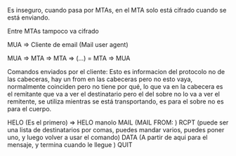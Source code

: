Es inseguro, cuando pasa por MTAs, en el MTA solo está cifrado cuando se está enviando.

Entre MTAs tampoco va cifrado

MUA => Cliente de email (Mail user agent)

MUA => MTA => MTA => (...) = MTA => MUA


Comandos enviados por el cliente:
Esto es informacion del protocolo no de las cabeceras, hay un from en las cabeceras pero no esto vaya, normalmente coinciden pero no tiene por qué, lo que va en la cabecera es el remitante que va a ver el destinatario pero el del sobre no lo va a ver el remitente, se utiliza mientras se está transportando, es para el sobre no es para el cuerpo.

HELO (Es el primero) => HELO manolo
MAIL (MAIL FROM: )
RCPT (puede ser una lista de destinatarios por comas, puedes mandar varios, puedes poner uno, y luego volver a usar el comando)
DATA (A partir de aqui para el mensaje, y termina cuando le llegue )
QUIT